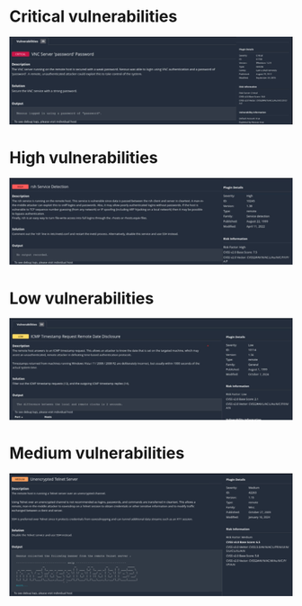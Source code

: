 # Critical vulnerabilities
![Alt text](https://github.com/mirzazada6/Cyber_lab4/blob/main/Nessus_critical_1.jpg?raw=true)

# High vulnerabilities
![Alt text](https://github.com/mirzazada6/Cyber_lab4/blob/main/Nessus_high_2.jpg?raw=true)

# Low vulnerabilities
![Alt text](https://github.com/mirzazada6/Cyber_lab4/blob/main/Nessus_low_3.jpg?raw=true)

# Medium vulnerabilities
![Alt text](https://github.com/mirzazada6/Cyber_lab4/blob/main/Nessus_medium_4.png?raw=true)
